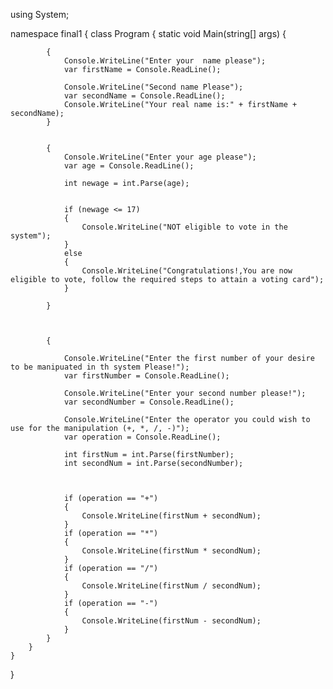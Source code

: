 using System;

namespace final1
{
    class Program
    {
        static void Main(string[] args)
        {




            {
                Console.WriteLine("Enter your  name please");
                var firstName = Console.ReadLine();

                Console.WriteLine("Second name Please");
                var secondName = Console.ReadLine();
                Console.WriteLine("Your real name is:" + firstName + secondName);
            }


            {
                Console.WriteLine("Enter your age please");
                var age = Console.ReadLine();

                int newage = int.Parse(age);


                if (newage <= 17)
                {
                    Console.WriteLine("NOT eligible to vote in the system");
                }
                else
                {
                    Console.WriteLine("Congratulations!,You are now eligible to vote, follow the required steps to attain a voting card");
                }

            }



            {

                Console.WriteLine("Enter the first number of your desire to be manipuated in th system Please!");
                var firstNumber = Console.ReadLine();

                Console.WriteLine("Enter your second number please!");
                var secondNumber = Console.ReadLine();

                Console.WriteLine("Enter the operator you could wish to use for the manipulation (+, *, /, -)");
                var operation = Console.ReadLine();

                int firstNum = int.Parse(firstNumber);
                int secondNum = int.Parse(secondNumber);



                if (operation == "+")
                {
                    Console.WriteLine(firstNum + secondNum);
                }
                if (operation == "*")
                {
                    Console.WriteLine(firstNum * secondNum);
                }
                if (operation == "/")
                {
                    Console.WriteLine(firstNum / secondNum);
                }
                if (operation == "-")
                {
                    Console.WriteLine(firstNum - secondNum);
                }
            }
        }
    }
}    
      

